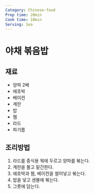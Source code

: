 ```yaml
---
Category: Chinese-food
Prep time: 20min
Cook time: 10min
Serving: 1ea
---
```


# 야채 볶음밥

## 재료
* 양파 2배
* 애호박
* 베이컨
* 계란
* 밥
* 햄
* 라드
* 파기름

## 조리방법
1. 라드를 중식용 웍에 두르고 양파를 볶는다.
2. 계란을 풀고 밑간한다.
3. 애호박과 햄, 베이컨을 썰어넣고 볶는다.
4. 밥을 넣고 센불에 볶는다.
5. 그릇에 담는다.